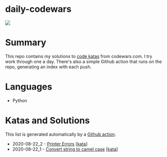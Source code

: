 # daily-codewars 
![](https://www.codewars.com/users/jsjohnstone/badges/large)

# Summary
This repo contains my solutions to [code katas](https://en.wikipedia.org/wiki/Kata_(programming)) from codewars.com. I try work through one a day. There's also a simple Github action that runs on the repo, generating an index with each push.

# Languages
- Python

# Katas and Solutions
This list is generated automatically by a [Github action](https://github.com/jsjohnstone/daily-codewars/blob/master/.github/workflows/kata-index.yml).
- 2020-08-22_2 - [Printer Errors](https://github.com/jsjohnstone/daily-codewars/blob/master/2020-08-22_2.py) \[[kata](https://www.codewars.com/kata/56541980fa08ab47a0000040/train/python)\]
- 2020-08-22_1 - [Convert string to camel case](https://github.com/jsjohnstone/daily-codewars/blob/master/2020-08-22_1.py) \[[kata](https://www.codewars.com/kata/517abf86da9663f1d2000003/train/python)\]
